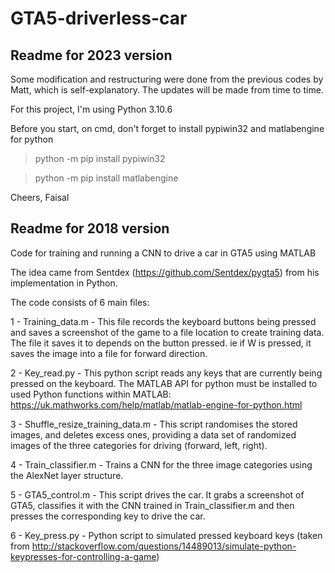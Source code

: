 # GTA5-driverless-car

## Readme for 2023 version

Some modification and restructuring were done from the previous codes by Matt, which is self-explanatory.
The updates will be made from time to time.

For this project, I'm using Python 3.10.6 

Before you start, on cmd, don't forget to install pypiwin32 and matlabengine for python
> python -m pip install pypiwin32

> python -m pip install matlabengine

Cheers, Faisal

## Readme for 2018 version
Code for training and running a CNN to drive a car in GTA5 using MATLAB

The idea came from Sentdex (https://github.com/Sentdex/pygta5) from his implementation in Python.

The code consists of 6 main files:

1 - Training_data.m - This file records the keyboard buttons being pressed and saves a screenshot of the game to a file location to create training data. The file it saves it to depends on the button pressed. ie if W is pressed, it saves the image into a file for forward direction.

2 - Key_read.py - This python script reads any keys that are currently being pressed on the keyboard. The MATLAB API for python must be installed to used Python functions within MATLAB: https://uk.mathworks.com/help/matlab/matlab-engine-for-python.html

3 - Shuffle_resize_training_data.m - This script randomises the stored images, and deletes excess ones, providing a data set of randomized images of the three categories for driving (forward, left, right).

4 - Train_classifier.m - Trains a CNN for the three image categories using the AlexNet layer structure.

5 - GTA5_control.m - This script drives the car. It grabs a screenshot of GTA5, classifies it with the CNN trained in Train_classifier.m and then presses the corresponding key to drive the car.

6 - Key_press.py - Python script to simulated pressed keyboard keys (taken from  http://stackoverflow.com/questions/14489013/simulate-python-keypresses-for-controlling-a-game)

